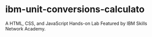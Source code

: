 # ibm-unit-conversions-calculato
A HTML, CSS, and JavaScript Hands-on Lab Featured by IBM Skills Network Academy.
